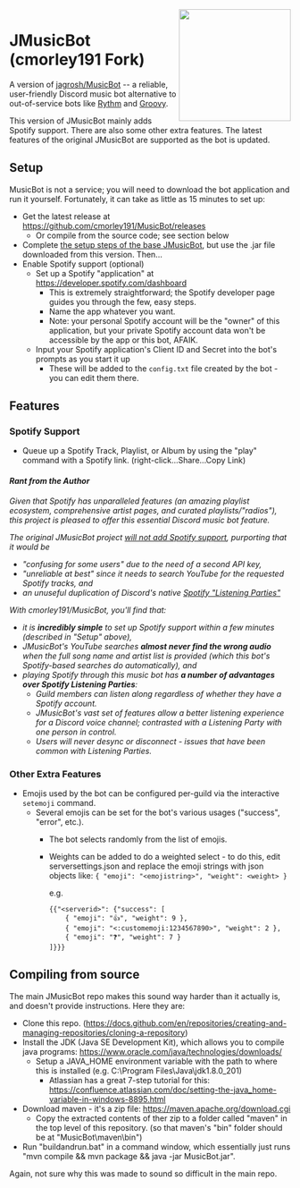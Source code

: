 <img align="right" src="https://i.imgur.com/zrE80HY.png" height="200" width="200">

# JMusicBot (cmorley191 Fork)

A version of [jagrosh/MusicBot](https://github.com/jagrosh/MusicBot) -- a reliable, user-friendly Discord music bot alternative to out-of-service bots like [Rythm](https://musically.com/2021/09/13/youtube-shuts-down-music-bot-rythm/) and [Groovy](https://groovy.bot/).

This version of JMusicBot mainly adds Spotify support. There are also some other extra features. The latest features of the original JMusicBot are supported as the bot is updated.

## Setup
MusicBot is not a service; you will need to download the bot application and run it yourself. Fortunately, it can take as little as 15 minutes to set up:

- Get the latest release at https://github.com/cmorley191/MusicBot/releases
  - Or compile from the source code; see section below
- Complete [the setup steps of the base JMusicBot](https://jmusicbot.com/setup/), but use the .jar file downloaded from this version. Then...
- Enable Spotify support (optional)
  - Set up a Spotify "application" at https://developer.spotify.com/dashboard
    - This is extremely straightforward; the Spotify developer page guides you through the few, easy steps.
    - Name the app whatever you want.
    - Note: your personal Spotify account will be the "owner" of this application, but your private Spotify account data won't be accessible by the app or this bot, AFAIK.
  - Input your Spotify application's Client ID and Secret into the bot's prompts as you start it up
    - These will be added to the `config.txt` file created by the bot - you can edit them there.

## Features

### Spotify Support

- Queue up a Spotify Track, Playlist, or Album by using the "play" command with a Spotify link. (right-click...Share...Copy Link)

#### _Rant from the Author_

_Given that Spotify has unparalleled features (an amazing playlist ecosystem, comprehensive artist pages, and curated playlists/"radios"), this project is pleased to offer this essential Discord music bot feature._

_The original JMusicBot project [will not add Spotify support](https://github.com/jagrosh/MusicBot/wiki/Things-That-Won%27t-Be-Added), purporting that it would be_
- _"confusing for some users" due to the need of a second API key,_
- _"unreliable at best" since it needs to search YouTube for the requested Spotify tracks, and_
- _an unuseful duplication of Discord's native [Spotify "Listening Parties"](https://support.discord.com/hc/en-us/articles/115003966072-Listening-Along-with-Spotify)_

_With cmorley191/MusicBot, you'll find that:_
- _it is **incredibly simple** to set up Spotify support within a few minutes (described in "Setup" above),_
- _JMusicBot's YouTube searches **almost never find the wrong audio** when the full song name and artist list is provided (which this bot's Spotify-based searches do automatically), and_
- _playing Spotify through this music bot has **a number of advantages over Spotify Listening Parties**:_
  - _Guild members can listen along regardless of whether they have a Spotify account._
  - _JMusicBot's vast set of features allow a better listening experience for a Discord voice channel; contrasted with a Listening Party with one person in control._
  - _Users will never desync or disconnect - issues that have been common with Listening Parties._

### Other Extra Features
- Emojis used by the bot can be configured per-guild via the interactive `setemoji` command.
  - Several emojis can be set for the bot's various usages ("success", "error", etc.).
    - The bot selects randomly from the list of emojis.
    - Weights can be added to do a weighted select - to do this, edit serversettings.json and replace the emoji strings with json objects like:
      ```{ "emoji": "<emojistring>", "weight": <weight> }```
  
      e.g.
      ```
      {{"<serverid>": {"success": [
          { "emoji": "👍", "weight": 9 },
          { "emoji": "<:customemoji:1234567890>", "weight": 2 },
          { "emoji": "❓", "weight": 7 }
      ]}}}
      ```

## Compiling from source
The main JMusicBot repo makes this sound way harder than it actually is, and doesn't provide instructions. Here they are:
- Clone this repo. (https://docs.github.com/en/repositories/creating-and-managing-repositories/cloning-a-repository)
- Install the JDK (Java SE Development Kit), which allows you to compile java programs: https://www.oracle.com/java/technologies/downloads/
  - Setup a JAVA_HOME environment variable with the path to where this is installed (e.g. C:\Program Files\Java\jdk1.8.0_201)
    - Atlassian has a great 7-step tutorial for this: https://confluence.atlassian.com/doc/setting-the-java_home-variable-in-windows-8895.html
- Download maven - it's a zip file: https://maven.apache.org/download.cgi
  - Copy the extracted contents of ther zip to a folder called "maven" in the top level of this repository. (so that maven's "bin" folder should be at "MusicBot\maven\bin")
- Run "buildandrun.bat" in a command window, which essentially just runs "mvn compile && mvn package && java -jar MusicBot.jar".

Again, not sure why this was made to sound so difficult in the main repo.
